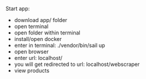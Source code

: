 
Start app:
- download app/ folder
- open terminal
- open folder within terminal
- install/open docker
- enter in terminal: ./vendor/bin/sail up
- open browser
- enter url: localhost/
- you will get redirected to url: localhost/webscraper
- view products
